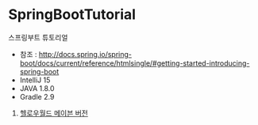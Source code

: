 # SpringBootTutorial
스프링부트 튜토리얼

* 참조 : http://docs.spring.io/spring-boot/docs/current/reference/htmlsingle/#getting-started-introducing-spring-boot
* IntelliJ 15
* JAVA 1.8.0
* Gradle 2.9

1. [헬로우월드 메이븐 버전](https://github.com/lky1001/SpringBootTutorial/tree/01_maven_tutorial)
